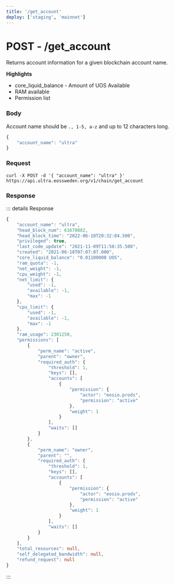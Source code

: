 ```yaml
---
title: '/get_account'
deploy: ['staging', 'mainnet']
---
```


# POST - /get_account

Returns account information for a given blockchain account name.

**Highlights**

* core_liquid_balance - Amount of UOS Available
* RAM available
* Permission list

### Body

Account name should be `., 1-5, a-z` and up to 12 characters long.

```typescript
{
    "account_name": "ultra"
}
```

### Request

```
curl -X POST -d '{ "account_name": "ultra" }'  https://api.ultra.eossweden.org/v1/chain/get_account
```

### Response

::: details Response
```typescript
{
	"account_name": "ultra",
	"head_block_num": 61670882,
	"head_block_time": "2022-06-10T20:32:04.500",
	"privileged": true,
	"last_code_update": "2021-11-09T11:58:35.500",
	"created": "2021-06-18T07:07:07.000",
	"core_liquid_balance": "0.01100000 UOS",
	"ram_quota": -1,
	"net_weight": -1,
	"cpu_weight": -1,
	"net_limit": {
		"used": -1,
		"available": -1,
		"max": -1
	},
	"cpu_limit": {
		"used": -1,
		"available": -1,
		"max": -1
	},
	"ram_usage": 2301250,
	"permissions": [
		{
			"perm_name": "active",
			"parent": "owner",
			"required_auth": {
				"threshold": 1,
				"keys": [],
				"accounts": [
					{
						"permission": {
							"actor": "eosio.prods",
							"permission": "active"
						},
						"weight": 1
					}
				],
				"waits": []
			}
		},
		{
			"perm_name": "owner",
			"parent": "",
			"required_auth": {
				"threshold": 1,
				"keys": [],
				"accounts": [
					{
						"permission": {
							"actor": "eosio.prods",
							"permission": "active"
						},
						"weight": 1
					}
				],
				"waits": []
			}
		}
	],
	"total_resources": null,
	"self_delegated_bandwidth": null,
	"refund_request": null
}
```
:::